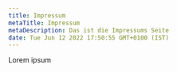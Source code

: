 ```yaml
---
title: Impressum
metaTitle: Impressum
metaDescription: Das ist die Impressums Seite
date: Tue Jun 12 2022 17:50:55 GMT+0100 (IST)
---
```


Lorem ipsum
